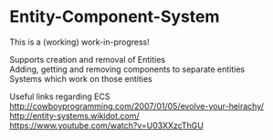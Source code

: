 # Entity-Component-System

This is a (working) work-in-progress!<br>

Supports creation and removal of Entities <br>
Adding, getting and removing components to separate entities<br>
Systems which work on those entities<br>


Useful links regarding ECS <br>
http://cowboyprogramming.com/2007/01/05/evolve-your-heirachy/ <br>
http://entity-systems.wikidot.com/ <br>
https://www.youtube.com/watch?v=U03XXzcThGU
